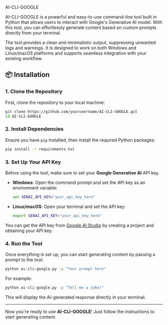 AI-CLI-GOOGLE

AI-CLI-GOOGLE is a powerful and easy-to-use command-line tool built in Python that allows users to interact with Google's Generative AI model. With this tool, you can effortlessly generate content based on custom prompts directly from your terminal.

The tool provides a clean and minimalistic output, suppressing unwanted logs and warnings. It is designed to work on both Windows and Linux/macOS platforms and supports seamless integration with your existing workflow.



## 📦 Installation

### 1. Clone the Repository

First, clone the repository to your local machine:

```bash
git clone https://github.com/yourusername/AI-CLI-GOOGLE.git
cd AI-CLI-GOOGLE
```

### 2. Install Dependencies

Ensure you have `pip` installed, then install the required Python packages:

```bash
pip install -r requirements.txt
```

### 3. Set Up Your API Key

Before using the tool, make sure to set your **Google Generative AI** API key.

- **Windows**:
  Open the command prompt and set the API key as an environment variable:

  ```cmd
  set GENAI_API_KEY="your_api_key_here"
  ```

- **Linux/macOS**:
  Open your terminal and set the API key:

  ```bash
  export GENAI_API_KEY="your_api_key_here"
  ```

You can get the API key from [Google AI Studio](https://aistudio.google.com/apikey) by creating a project and obtaining your API key.

### 4. Run the Tool

Once everything is set up, you can start generating content by passing a prompt to the tool:

```bash
python ai-cli-google.py -p "Your prompt here"
```

For example:

```bash
python ai-cli-google.py -p "Tell me a joke!"
```

This will display the AI-generated response directly in your terminal.

---

Now you're ready to use **AI-CLI-GOOGLE**! Just follow the instructions to start generating content.



    

